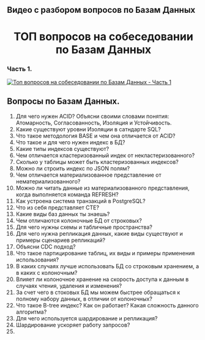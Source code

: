 <!-- Yandex.Metrika counter -->
<script type="text/javascript">
    (function(m,e,t,r,i,k,a){
        m[i]=m[i]||function(){(m[i].a=m[i].a||[]).push(arguments)};
        m[i].l=1*new Date();
        for (var j = 0; j < document.scripts.length; j++) {if (document.scripts[j].src === r) { return; }}
        k=e.createElement(t),a=e.getElementsByTagName(t)[0],k.async=1,k.src=r,a.parentNode.insertBefore(k,a)
    })(window, document,'script','https://mc.yandex.ru/metrika/tag.js?id=103580753', 'ym');

    ym(103580753, 'init', {ssr:true, webvisor:true, clickmap:true, ecommerce:"dataLayer", accurateTrackBounce:true, trackLinks:true});
</script>
<noscript><div><img src="https://mc.yandex.ru/watch/103580753" style="position:absolute; left:-9999px;" alt="" /></div></noscript>
<!-- /Yandex.Metrika counter -->
## Видео с разбором вопросов по Базам Данных

<h1 style="text-align: center;">ТОП вопросов на собеседовании по Базам Данных</h1>

### Часть 1.

[![Топ вопросов на собеседовании по Базам Данных - Часть 1](https://markdown-videos-api.jorgenkh.no/youtube/rTSODCT4mKw)](https://youtu.be/lsG4KFWesxM) 

## Вопросы по Базам Данных.

1. Для чего нужен ACID? Объясни своими словами понятия: Атомарность, Согласованность, Изоляция и Устойчивость. 
2. Какие существуют уровни Изоляции в сатндарте SQL?
3. Что такое методология BASE и чем она отличается от ACID?
4. Что такое и для чего нужен индекс в БД?
5. Какие типы индексов существуют?
6. Чем отличается кластеризованный индек от некластеризованного?
7. Сколько у таблицы может быть кластеризованных индексов?
8. Можно ли строить индекс по JSON полям?
9.  Чем отличается материализованное представление от нематериализованного?
10. Можно ли читать данные из материализованного представления, когда выполняется команда REFRESH?
11. Как устроена система транзакций в PostgreSQL?
12. Что из себя представляет СТЕ?
13. Какие виды баз данных ты знаешь?
14. Чем отличаются колоночные БД от строковых?
15. Для чего нужны схемы и табличные пространства?
16. Для чего нужна репликация данных, какие виды существуют и примеры сценариев репликаций?
17. Объясни CDC подход?
18. Что такое партицирование таблиц, их виды и примеры применения использования?
19. В каких случаях лучше использовать БД со строковым хранением, а в каких с колоночным?
20. Влияет ли колоночное хранение на скорость доступа к данным в случаях чтения, удаления и изменения?
21. За счет чего в стоковых БД мы можем быстрее обращаться к полному набору данных, в отличии от колоночных?
22. Что такое B-tree индекс? Как он работает? Какая сложность данного алгоритма?
23. Для чего используется шардирование и репликация?
24. Шардирование ускоряет работу запросов?
25. 

